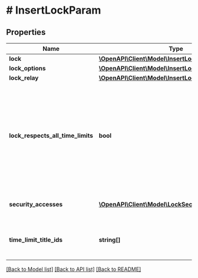 # # InsertLockParam

## Properties

Name | Type | Description | Notes
------------ | ------------- | ------------- | -------------
**lock** | [**\OpenAPI\Client\Model\InsertLockParam1Lock**](InsertLockParam1Lock.md) |  | [optional]
**lock_options** | [**\OpenAPI\Client\Model\InsertLockParamLockOptions**](InsertLockParamLockOptions.md) |  | [optional]
**lock_relay** | [**\OpenAPI\Client\Model\InsertLockParam1LockRelay**](InsertLockParam1LockRelay.md) |  | [optional]
**lock_respects_all_time_limits** | **bool** | If true, then lock respects all timelimits and TimeLimitTitleIds doesn&#39;t need to be given. If false, then lock respects given TimeLimitTitleIds. If no timelimittitle ids are given, then lock isn&#39;t timelimited. Default is false. | [optional]
**security_accesses** | [**\OpenAPI\Client\Model\LockSecurityAccessInsert[]**](LockSecurityAccessInsert.md) | Security accesses which are set for the new lock | [optional]
**time_limit_title_ids** | **string[]** | Time limit titles for the new lock. Null or empty list of lock isn&#39;t timelimited. | [optional]

[[Back to Model list]](../../README.md#models) [[Back to API list]](../../README.md#endpoints) [[Back to README]](../../README.md)

